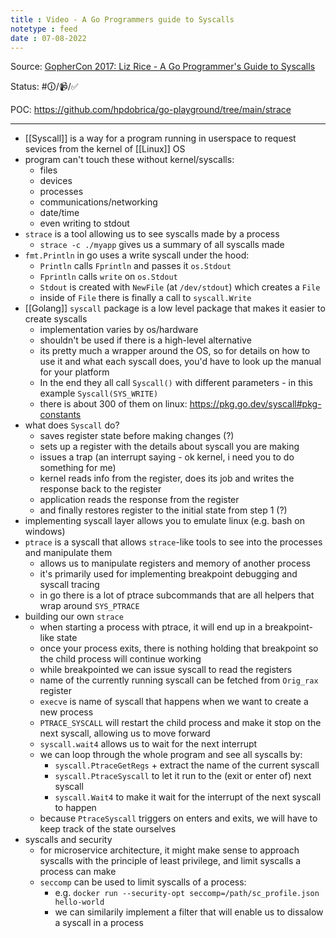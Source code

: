 ```yaml
---
title : Video - A Go Programmers guide to Syscalls
notetype : feed
date : 07-08-2022
---
```


Source: [GopherCon 2017: Liz Rice - A Go Programmer's Guide to Syscalls](https://www.youtube.com/watch?v=01w7viEZzXQ)

Status: #🛈/📹/✅ 

POC: https://github.com/hpdobrica/go-playground/tree/main/strace

------

- [[Syscall]] is a way for a program running in userspace to request sevices from the kernel of [[Linux]] OS
- program can't touch these without kernel/syscalls:
	- files
	- devices
	- processes
	- communications/networking
	- date/time
	- even writing to stdout
- `strace` is a tool allowing us to see syscalls made by a process
	- `strace -c ./myapp` gives us a summary of all syscalls made
- `fmt.Println` in go uses a write syscall under the hood:
	- `Println` calls `Fprintln` and passes it `os.Stdout`
	- `Fprintln` calls `write` on `os.Stdout`
	- `Stdout` is created with `NewFile`  (at `/dev/stdout`) which creates a `File`
	- inside of `File` there is finally a call to `syscall.Write`
- [[Golang]] `syscall` package is a low level package that makes it easier to create syscalls
	- implementation varies by os/hardware
	- shouldn't be used if there is a high-level alternative
	- its pretty much a wrapper around the OS, so for details on how to use it and what each syscall does, you'd have to look up the manual for your platform
	- In the end they all call `Syscall()` with different parameters - in this example `Syscall(SYS_WRITE)`
	- there is about 300 of them on linux: https://pkg.go.dev/syscall#pkg-constants
- what does `Syscall` do?
	- saves register state before making changes (?)
	- sets up a register with the details about syscall you are making
	- issues a trap (an interrupt saying - ok kernel, i need you to do something for me)
	- kernel reads info from the register, does its job and writes the response back to the register
	- application reads the response from the register
	- and finally restores register to the initial state from step 1 (?)
- implementing syscall layer allows you to emulate linux (e.g. bash on windows)
- `ptrace` is a syscall that allows `strace`-like tools to see into the processes and manipulate them
	- allows us to manipulate registers and memory of another process
	- it's primarily used for implementing breakpoint debugging and syscall tracing
	- in go there is a lot of ptrace subcommands that are all helpers that wrap around `SYS_PTRACE`
- building our own `strace`
	- when starting a process with ptrace, it will end up in a breakpoint-like state
	- once your process exits, there is nothing holding that breakpoint so the child process will continue working
	- while breakpointed we can issue syscall to read the registers
	- name of the currently running syscall can be fetched from `Orig_rax` register
	- `execve` is name of syscall that happens when we want to create a new process
	- `PTRACE_SYSCALL` will restart the child process and make it stop on the next syscall, allowing us to move forward
	- `syscall.wait4` allows us to wait for the next interrupt
	- we can loop through the whole program and see all syscalls by:
		- `syscall.PtraceGetRegs` + extract the name of the current syscall
		- `syscall.PtraceSyscall` to let it run to the (exit or enter of) next syscall
		- `syscall.Wait4` to make it wait for the interrupt of the next syscall to happen
	- because `PtraceSyscall` triggers on enters and exits, we will have to keep track of the state ourselves
- syscalls and security
	- for microservice architecture, it might make sense to approach syscalls with the principle of least privilege, and limit syscalls a process can make
	- `seccomp` can be used to limit syscalls of a process:
		- e.g. `docker run --security-opt seccomp=/path/sc_profile.json hello-world`
		- we can similarily implement a filter that will enable us to dissalow a syscall in a process